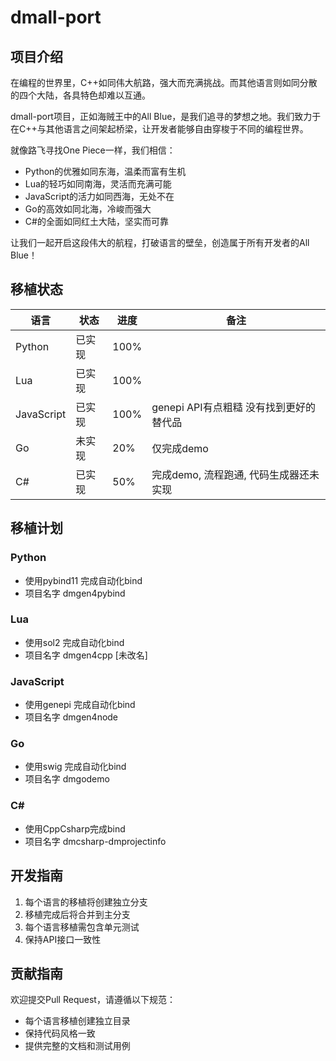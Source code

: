 # dmall-port

## 项目介绍
在编程的世界里，C++如同伟大航路，强大而充满挑战。而其他语言则如同分散的四个大陆，各具特色却难以互通。

dmall-port项目，正如海贼王中的All Blue，是我们追寻的梦想之地。我们致力于在C++与其他语言之间架起桥梁，让开发者能够自由穿梭于不同的编程世界。

就像路飞寻找One Piece一样，我们相信：
- Python的优雅如同东海，温柔而富有生机
- Lua的轻巧如同南海，灵活而充满可能
- JavaScript的活力如同西海，无处不在
- Go的高效如同北海，冷峻而强大
- C#的全面如同红土大陆，坚实而可靠

让我们一起开启这段伟大的航程，打破语言的壁垒，创造属于所有开发者的All Blue！

## 移植状态

| 语言       | 状态     | 进度  | 备注          |
|------------|----------|-------|---------------|
| Python     | 已实现   | 100%    |               |
| Lua        | 已实现   | 100%    |               |
| JavaScript | 已实现   | 100%    |     genepi API有点粗糙 没有找到更好的替代品          |
| Go         | 未实现   | 20%    | 仅完成demo |
| C#         | 已实现   | 50%    | 完成demo, 流程跑通, 代码生成器还未实现 |

## 移植计划

### Python
- 使用pybind11 完成自动化bind
- 项目名字 dmgen4pybind

### Lua
- 使用sol2 完成自动化bind
- 项目名字 dmgen4cpp [未改名]

### JavaScript
- 使用genepi 完成自动化bind
- 项目名字 dmgen4node

### Go
- 使用swig 完成自动化bind
- 项目名字 dmgodemo

### C#
- 使用CppCsharp完成bind
- 项目名字 dmcsharp-dmprojectinfo

## 开发指南
1. 每个语言的移植将创建独立分支
2. 移植完成后将合并到主分支
3. 每个语言移植需包含单元测试
4. 保持API接口一致性

## 贡献指南
欢迎提交Pull Request，请遵循以下规范：
- 每个语言移植创建独立目录
- 保持代码风格一致
- 提供完整的文档和测试用例
